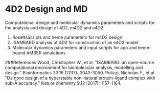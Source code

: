 # 4D2 Design and MD
Computational design and molecular dynamics parameters and scripts for the analysis and design of 4D2, m4D2 and e4D2
1. RosettaScripts and heme parameters for m4D2 design
2. ISAMBARD analysis of 4D2 for construction of an e4D2 model
3. Molecular dynamics parameters and input scripts for apo and heme-bound AMBER simulations

###References
Wood, Christopher W., et al. "ISAMBARD: an open-source computational environment for biomolecular analysis, modelling and design." Bioinformatics 33.19 (2017): 3043-3050.  Polizzi, Nicholas F., et al. "De novo design of a hyperstable non-natural protein–ligand complex with sub-Å accuracy." Nature chemistry 9.12 (2017): 1157-1164.
